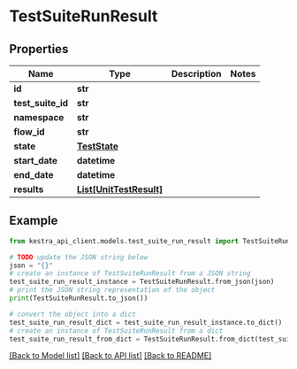 # TestSuiteRunResult


## Properties

Name | Type | Description | Notes
------------ | ------------- | ------------- | -------------
**id** | **str** |  | 
**test_suite_id** | **str** |  | 
**namespace** | **str** |  | 
**flow_id** | **str** |  | 
**state** | [**TestState**](TestState.md) |  | 
**start_date** | **datetime** |  | 
**end_date** | **datetime** |  | 
**results** | [**List[UnitTestResult]**](UnitTestResult.md) |  | 

## Example

```python
from kestra_api_client.models.test_suite_run_result import TestSuiteRunResult

# TODO update the JSON string below
json = "{}"
# create an instance of TestSuiteRunResult from a JSON string
test_suite_run_result_instance = TestSuiteRunResult.from_json(json)
# print the JSON string representation of the object
print(TestSuiteRunResult.to_json())

# convert the object into a dict
test_suite_run_result_dict = test_suite_run_result_instance.to_dict()
# create an instance of TestSuiteRunResult from a dict
test_suite_run_result_from_dict = TestSuiteRunResult.from_dict(test_suite_run_result_dict)
```
[[Back to Model list]](../README.md#documentation-for-models) [[Back to API list]](../README.md#documentation-for-api-endpoints) [[Back to README]](../README.md)



